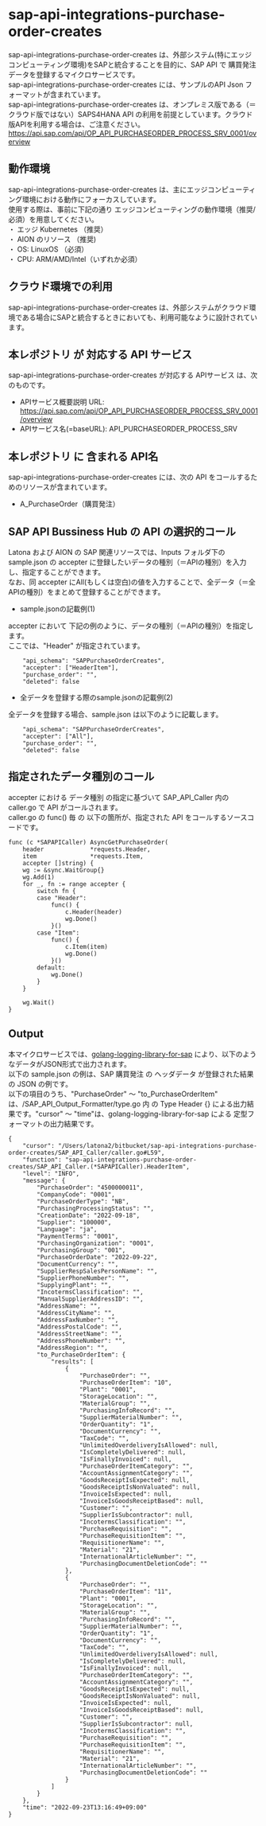 # sap-api-integrations-purchase-order-creates
sap-api-integrations-purchase-order-creates は、外部システム(特にエッジコンピューティング環境)をSAPと統合することを目的に、SAP API で 購買発注データを登録するマイクロサービスです。    
sap-api-integrations-purchase-order-creates には、サンプルのAPI Json フォーマットが含まれています。   
sap-api-integrations-purchase-order-creates は、オンプレミス版である（＝クラウド版ではない）SAPS4HANA API の利用を前提としています。クラウド版APIを利用する場合は、ご注意ください。   
https://api.sap.com/api/OP_API_PURCHASEORDER_PROCESS_SRV_0001/overview   

## 動作環境  
sap-api-integrations-purchase-order-creates は、主にエッジコンピューティング環境における動作にフォーカスしています。  
使用する際は、事前に下記の通り エッジコンピューティングの動作環境（推奨/必須）を用意してください。  
・ エッジ Kubernetes （推奨）    
・ AION のリソース （推奨)    
・ OS: LinuxOS （必須）    
・ CPU: ARM/AMD/Intel（いずれか必須）    

## クラウド環境での利用
sap-api-integrations-purchase-order-creates は、外部システムがクラウド環境である場合にSAPと統合するときにおいても、利用可能なように設計されています。  

## 本レポジトリ が 対応する API サービス
sap-api-integrations-purchase-order-creates が対応する APIサービス は、次のものです。

* APIサービス概要説明 URL: https://api.sap.com/api/OP_API_PURCHASEORDER_PROCESS_SRV_0001/overview    
* APIサービス名(=baseURL): API_PURCHASEORDER_PROCESS_SRV

## 本レポジトリ に 含まれる API名
sap-api-integrations-purchase-order-creates には、次の API をコールするためのリソースが含まれています。  

* A_PurchaseOrder（購買発注）

## SAP API Bussiness Hub の API の選択的コール

Latona および AION の SAP 関連リソースでは、Inputs フォルダ下の sample.json の accepter に登録したいデータの種別（＝APIの種別）を入力し、指定することができます。  
なお、同 accepter にAll(もしくは空白)の値を入力することで、全データ（＝全APIの種別）をまとめて登録することができます。  

* sample.jsonの記載例(1)  

accepter において 下記の例のように、データの種別（＝APIの種別）を指定します。  
ここでは、"Header" が指定されています。    
  
```
	"api_schema": "SAPPurchaseOrderCreates",
	"accepter": ["HeaderItem"],
	"purchase_order": "",
	"deleted": false
```
  
* 全データを登録する際のsample.jsonの記載例(2)  

全データを登録する場合、sample.json は以下のように記載します。  

```
	"api_schema": "SAPPurchaseOrderCreates",
	"accepter": ["All"],
	"purchase_order": "",
	"deleted": false
```
## 指定されたデータ種別のコール

accepter における データ種別 の指定に基づいて SAP_API_Caller 内の caller.go で API がコールされます。  
caller.go の func() 毎 の 以下の箇所が、指定された API をコールするソースコードです。  

```
func (c *SAPAPICaller) AsyncGetPurchaseOrder(
	header             *requests.Header,
    item               *requests.Item,
    accepter []string) {
	wg := &sync.WaitGroup{}
	wg.Add(1)
	for _, fn := range accepter {
		switch fn {
		case "Header":
			func() {
				c.Header(header)
				wg.Done()
			}()
		case "Item":
			func() {
				c.Item(item)
				wg.Done()
			}()
		default:
			wg.Done()
		}
	}

	wg.Wait()
}
```

## Output  
本マイクロサービスでは、[golang-logging-library-for-sap](https://github.com/latonaio/golang-logging-library-for-sap) により、以下のようなデータがJSON形式で出力されます。  
以下の sample.json の例は、SAP 購買発注 の ヘッダデータ が登録された結果の JSON の例です。  
以下の項目のうち、"PurchaseOrder" ～ "to_PurchaseOrderItem" は、/SAP_API_Output_Formatter/type.go 内 の Type Header {} による出力結果です。"cursor" ～ "time"は、golang-logging-library-for-sap による 定型フォーマットの出力結果です。  

```
{
	"cursor": "/Users/latona2/bitbucket/sap-api-integrations-purchase-order-creates/SAP_API_Caller/caller.go#L59",
	"function": "sap-api-integrations-purchase-order-creates/SAP_API_Caller.(*SAPAPICaller).HeaderItem",
	"level": "INFO",
	"message": {
		"PurchaseOrder": "4500000011",
		"CompanyCode": "0001",
		"PurchaseOrderType": "NB",
		"PurchasingProcessingStatus": "",
		"CreationDate": "2022-09-18",
		"Supplier": "100000",
		"Language": "ja",
		"PaymentTerms": "0001",
		"PurchasingOrganization": "0001",
		"PurchasingGroup": "001",
		"PurchaseOrderDate": "2022-09-22",
		"DocumentCurrency": "",
		"SupplierRespSalesPersonName": "",
		"SupplierPhoneNumber": "",
		"SupplyingPlant": "",
		"IncotermsClassification": "",
		"ManualSupplierAddressID": "",
		"AddressName": "",
		"AddressCityName": "",
		"AddressFaxNumber": "",
		"AddressPostalCode": "",
		"AddressStreetName": "",
		"AddressPhoneNumber": "",
		"AddressRegion": "",
		"to_PurchaseOrderItem": {
			"results": [
				{
					"PurchaseOrder": "",
					"PurchaseOrderItem": "10",
					"Plant": "0001",
					"StorageLocation": "",
					"MaterialGroup": "",
					"PurchasingInfoRecord": "",
					"SupplierMaterialNumber": "",
					"OrderQuantity": "1",
					"DocumentCurrency": "",
					"TaxCode": "",
					"UnlimitedOverdeliveryIsAllowed": null,
					"IsCompletelyDelivered": null,
					"IsFinallyInvoiced": null,
					"PurchaseOrderItemCategory": "",
					"AccountAssignmentCategory": "",
					"GoodsReceiptIsExpected": null,
					"GoodsReceiptIsNonValuated": null,
					"InvoiceIsExpected": null,
					"InvoiceIsGoodsReceiptBased": null,
					"Customer": "",
					"SupplierIsSubcontractor": null,
					"IncotermsClassification": "",
					"PurchaseRequisition": "",
					"PurchaseRequisitionItem": "",
					"RequisitionerName": "",
					"Material": "21",
					"InternationalArticleNumber": "",
					"PurchasingDocumentDeletionCode": ""
				},
				{
					"PurchaseOrder": "",
					"PurchaseOrderItem": "11",
					"Plant": "0001",
					"StorageLocation": "",
					"MaterialGroup": "",
					"PurchasingInfoRecord": "",
					"SupplierMaterialNumber": "",
					"OrderQuantity": "1",
					"DocumentCurrency": "",
					"TaxCode": "",
					"UnlimitedOverdeliveryIsAllowed": null,
					"IsCompletelyDelivered": null,
					"IsFinallyInvoiced": null,
					"PurchaseOrderItemCategory": "",
					"AccountAssignmentCategory": "",
					"GoodsReceiptIsExpected": null,
					"GoodsReceiptIsNonValuated": null,
					"InvoiceIsExpected": null,
					"InvoiceIsGoodsReceiptBased": null,
					"Customer": "",
					"SupplierIsSubcontractor": null,
					"IncotermsClassification": "",
					"PurchaseRequisition": "",
					"PurchaseRequisitionItem": "",
					"RequisitionerName": "",
					"Material": "21",
					"InternationalArticleNumber": "",
					"PurchasingDocumentDeletionCode": ""
				}
			]
		}
	},
	"time": "2022-09-23T13:16:49+09:00"
}
```